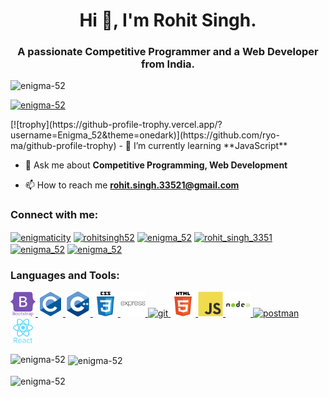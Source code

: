 <h1 align="center">Hi 👋, I'm Rohit Singh.</h1>
<h3 align="center">A passionate Competitive Programmer and a Web Developer from India.</h3>

<p align="left"> <img src="https://komarev.com/ghpvc/?username=enigma-52&label=Profile%20views&color=0e75b6&style=flat" alt="enigma-52" /> </p>

<p align="left"> <a href="https://github.com/ryo-ma/github-profile-trophy"><img src="https://github-profile-trophy.vercel.app/?username=enigma-52" alt="enigma-52" /></a> </p>
[![trophy](https://github-profile-trophy.vercel.app/?username=Enigma_52&theme=onedark)](https://github.com/ryo-ma/github-profile-trophy)
- 🌱 I’m currently learning **JavaScript**

- 💬 Ask me about **Competitive Programming, Web Development**

- 📫 How to reach me **rohit.singh.33521@gmail.com**

<h3 align="left">Connect with me:</h3>
<p align="left">
<a href="https://twitter.com/enigmaticity" target="blank"><img align="center" src="https://raw.githubusercontent.com/rahuldkjain/github-profile-readme-generator/master/src/images/icons/Social/twitter.svg" alt="enigmaticity" height="30" width="40" /></a>
<a href="https://linkedin.com/in/rohitsingh52" target="blank"><img align="center" src="https://raw.githubusercontent.com/rahuldkjain/github-profile-readme-generator/master/src/images/icons/Social/linked-in-alt.svg" alt="rohitsingh52" height="30" width="40" /></a>
<a href="https://www.codechef.com/users/enigma_52" target="blank"><img align="center" src="https://cdn.jsdelivr.net/npm/simple-icons@3.1.0/icons/codechef.svg" alt="enigma_52" height="30" width="40" /></a>
<a href="https://www.hackerrank.com/rohit_singh_3351" target="blank"><img align="center" src="https://raw.githubusercontent.com/rahuldkjain/github-profile-readme-generator/master/src/images/icons/Social/hackerrank.svg" alt="rohit_singh_3351" height="30" width="40" /></a>
<a href="https://codeforces.com/profile/enigma_52" target="blank"><img align="center" src="https://raw.githubusercontent.com/rahuldkjain/github-profile-readme-generator/master/src/images/icons/Social/codeforces.svg" alt="enigma_52" height="30" width="40" /></a>
<a href="https://www.leetcode.com/enigma_52" target="blank"><img align="center" src="https://raw.githubusercontent.com/rahuldkjain/github-profile-readme-generator/master/src/images/icons/Social/leet-code.svg" alt="enigma_52" height="30" width="40" /></a>
</p>

<h3 align="left">Languages and Tools:</h3>
<p align="left"> <a href="https://getbootstrap.com" target="_blank" rel="noreferrer"> <img src="https://raw.githubusercontent.com/devicons/devicon/master/icons/bootstrap/bootstrap-plain-wordmark.svg" alt="bootstrap" width="40" height="40"/> </a> <a href="https://www.cprogramming.com/" target="_blank" rel="noreferrer"> <img src="https://raw.githubusercontent.com/devicons/devicon/master/icons/c/c-original.svg" alt="c" width="40" height="40"/> </a> <a href="https://www.w3schools.com/cpp/" target="_blank" rel="noreferrer"> <img src="https://raw.githubusercontent.com/devicons/devicon/master/icons/cplusplus/cplusplus-original.svg" alt="cplusplus" width="40" height="40"/> </a> <a href="https://www.w3schools.com/css/" target="_blank" rel="noreferrer"> <img src="https://raw.githubusercontent.com/devicons/devicon/master/icons/css3/css3-original-wordmark.svg" alt="css3" width="40" height="40"/> </a> <a href="https://expressjs.com" target="_blank" rel="noreferrer"> <img src="https://raw.githubusercontent.com/devicons/devicon/master/icons/express/express-original-wordmark.svg" alt="express" width="40" height="40"/> </a> <a href="https://git-scm.com/" target="_blank" rel="noreferrer"> <img src="https://www.vectorlogo.zone/logos/git-scm/git-scm-icon.svg" alt="git" width="40" height="40"/> </a> <a href="https://www.w3.org/html/" target="_blank" rel="noreferrer"> <img src="https://raw.githubusercontent.com/devicons/devicon/master/icons/html5/html5-original-wordmark.svg" alt="html5" width="40" height="40"/> </a> <a href="https://developer.mozilla.org/en-US/docs/Web/JavaScript" target="_blank" rel="noreferrer"> <img src="https://raw.githubusercontent.com/devicons/devicon/master/icons/javascript/javascript-original.svg" alt="javascript" width="40" height="40"/> </a> <a href="https://nodejs.org" target="_blank" rel="noreferrer"> <img src="https://raw.githubusercontent.com/devicons/devicon/master/icons/nodejs/nodejs-original-wordmark.svg" alt="nodejs" width="40" height="40"/> </a> <a href="https://postman.com" target="_blank" rel="noreferrer"> <img src="https://www.vectorlogo.zone/logos/getpostman/getpostman-icon.svg" alt="postman" width="40" height="40"/> </a> <a href="https://reactjs.org/" target="_blank" rel="noreferrer"> <img src="https://raw.githubusercontent.com/devicons/devicon/master/icons/react/react-original-wordmark.svg" alt="react" width="40" height="40"/> </a> </p>

<p><img align="left" src="https://github-readme-stats.vercel.app/api/top-langs?username=enigma-52&show_icons=true&locale=en&layout=compact" alt="enigma-52" /></p>

<p>&nbsp;<img align="center" src="https://github-readme-stats.vercel.app/api?username=enigma-52&show_icons=true&locale=en" alt="enigma-52" /></p>

<p><img align="center" src="https://github-readme-streak-stats.herokuapp.com/?user=enigma-52&" alt="enigma-52" /></p>
